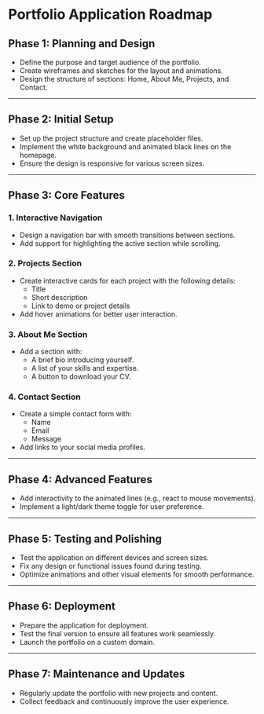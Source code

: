 # Portfolio Application Roadmap  

## **Phase 1: Planning and Design**  
- Define the purpose and target audience of the portfolio.  
- Create wireframes and sketches for the layout and animations.  
- Design the structure of sections: Home, About Me, Projects, and Contact.  

---

## **Phase 2: Initial Setup**  
- Set up the project structure and create placeholder files.  
- Implement the white background and animated black lines on the homepage.  
- Ensure the design is responsive for various screen sizes.  

---

## **Phase 3: Core Features**  
### **1. Interactive Navigation**  
- Design a navigation bar with smooth transitions between sections.  
- Add support for highlighting the active section while scrolling.  

### **2. Projects Section**  
- Create interactive cards for each project with the following details:  
  - Title  
  - Short description  
  - Link to demo or project details  
- Add hover animations for better user interaction.  

### **3. About Me Section**  
- Add a section with:  
  - A brief bio introducing yourself.  
  - A list of your skills and expertise.  
  - A button to download your CV.  

### **4. Contact Section**  
- Create a simple contact form with:  
  - Name  
  - Email  
  - Message  
- Add links to your social media profiles.  

---

## **Phase 4: Advanced Features**  
- Add interactivity to the animated lines (e.g., react to mouse movements).  
- Implement a light/dark theme toggle for user preference.  

---

## **Phase 5: Testing and Polishing**  
- Test the application on different devices and screen sizes.  
- Fix any design or functional issues found during testing.  
- Optimize animations and other visual elements for smooth performance.  

---

## **Phase 6: Deployment**  
- Prepare the application for deployment.  
- Test the final version to ensure all features work seamlessly.  
- Launch the portfolio on a custom domain.  

---

## **Phase 7: Maintenance and Updates**  
- Regularly update the portfolio with new projects and content.  
- Collect feedback and continuously improve the user experience.  
